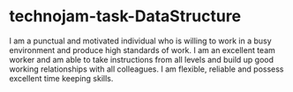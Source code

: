 # technojam-task-DataStructure 
I am a punctual and motivated individual who is willing to work in a busy environment and produce high standards of work. I am an excellent team worker and am able to take instructions from all levels and build up good working relationships with all colleagues. I am flexible, reliable and possess excellent time keeping skills.
